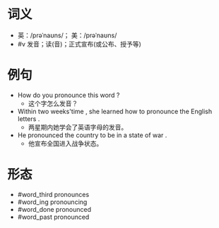 # 词义
- 英：/prəˈnaʊns/； 美：/prəˈnaʊns/
- #v 发音；读(音)；正式宣布(或公布、授予等)
# 例句
- How do you pronounce this word ?
	- 这个字怎么发音？
- Within two weeks'time , she learned how to pronounce the English letters .
	- 两星期内她学会了英语字母的发音。
- He pronounced the country to be in a state of war .
	- 他宣布全国进入战争状态。
# 形态
- #word_third pronounces
- #word_ing pronouncing
- #word_done pronounced
- #word_past pronounced
